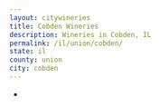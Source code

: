 ```yaml
---
layout: citywineries
title: Cobden Wineries
description: Wineries in Cobden, IL
permalink: /il/union/cobden/
state: il
county: union
city: cobden
---
```

-
